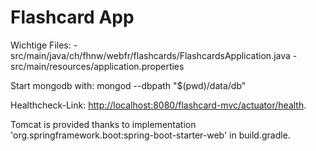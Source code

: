 # Flashcard App

Wichtige Files:
    - src/main/java/ch/fhnw/webfr/flashcards/FlashcardsApplication.java
    - src/main/resources/application.properties

Start mongodb with:  mongod --dbpath "$(pwd)/data/db"

Healthcheck-Link: <http://localhost:8080/flashcard-mvc/actuator/health>.

Tomcat is provided thanks to implementation 'org.springframework.boot:spring-boot-starter-web' in build.gradle.